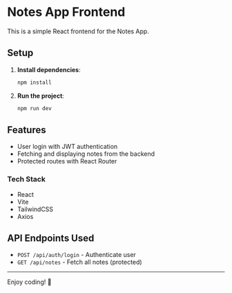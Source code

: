 # Notes App Frontend

This is a simple React frontend for the Notes App.

## Setup

1. **Install dependencies**:
   ```sh
   npm install
   ```

2. **Run the project**:
   ```sh
   npm run dev
   ```

## Features

- User login with JWT authentication
- Fetching and displaying notes from the backend
- Protected routes with React Router

### Tech Stack

- React
- Vite
- TailwindCSS
- Axios

## API Endpoints Used

- `POST /api/auth/login` - Authenticate user
- `GET /api/notes` - Fetch all notes (protected)

---

Enjoy coding! 🚀
